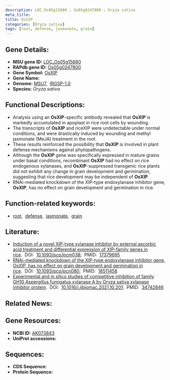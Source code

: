 ```yaml
---
description: LOC_Os05g15880 ; Os05g0247800 ; Oryza sativa
meta_title:
title: OsXIP
categories: [Oryza sativa]
tags: [root, defense, jasmonate, grain]
---
```


## Gene Details:
- **MSU gene ID:** [LOC_Os05g15880](http://rice.uga.edu/cgi-bin/ORF_infopage.cgi?orf=LOC_Os05g15880)  
- **RAPdb gene ID:** [Os05g0247800](https://rapdb.dna.affrc.go.jp/locus/?name=Os05g0247800)  
- **Gene Symbol:** <u>OsXIP</u>
- **Gene Name:**
- **Genome:**  [MSU7](http://rice.uga.edu/),&nbsp;&nbsp;[IRGSP-1.0](https://rapdb.dna.affrc.go.jp/download/irgsp1.html)
- **Species:** *Oryza sativa*

## Functional Descriptions:
   - Analysis using an **OsXIP**-specific antibody revealed that **OsXIP** is markedly accumulated in apoplast in rice root cells by wounding.
   - The transcripts of **OsXIP** and riceXIP were undetectable under normal conditions, and were drastically induced by wounding and methyl jasmonate (MeJA) treatment in the root.
   - These results reinforced the possibility that **OsXIP** is involved in plant defense mechanisms against phytopathogens.
   - Although the **OsXIP** gene was specifically expressed in mature grains under basal conditions, recombinant **OsXIP** had no effect on rice endogenous xylanases, and **OsXIP**-suppressed transgenic rice plants did not exhibit any change in grain development and germination, suggesting that rice development may be independent of **OsXIP**.
   - RNAi-mediated knockdown of the XIP-type endoxylanase inhibitor gene, **OsXIP**, has no effect on grain development and germination in rice.

## Function-related keywords:
   - [root](/tags/root/),&nbsp;&nbsp;[defense](/tags/defense/),&nbsp;&nbsp;[jasmonate](/tags/jasmonate/),&nbsp;&nbsp;[grain](/tags/grain/)

## Literature:
   - [Induction of a novel XIP-type xylanase inhibitor by external ascorbic acid treatment and differential expression of XIP-family genes in rice](https://www.doi.org/10.1093/pcp/pcm038).&nbsp;&nbsp;DOI:&nbsp;&nbsp;[10.1093/pcp/pcm038](https://www.doi.org/10.1093/pcp/pcm038);&nbsp;&nbsp;PMID:&nbsp;&nbsp;[17379695](https://pubmed.ncbi.nlm.nih.gov/17379695/)
   - [RNAi-mediated knockdown of the XIP-type endoxylanase inhibitor gene, OsXIP, has no effect on grain development and germination in rice](https://www.doi.org/10.1093/pcp/pcn080).&nbsp;&nbsp;DOI:&nbsp;&nbsp;[10.1093/pcp/pcn080](https://www.doi.org/10.1093/pcp/pcn080);&nbsp;&nbsp;PMID:&nbsp;&nbsp;[18511458](https://pubmed.ncbi.nlm.nih.gov/18511458/)
   - [Experimental and in silico studies of competitive inhibition of family GH10 Aspergillus fumigatus xylanase A by Oryza sativa xylanase inhibitor protein](https://www.doi.org/10.1016/j.ijbiomac.2021.10.201).&nbsp;&nbsp;DOI:&nbsp;&nbsp;[10.1016/j.ijbiomac.2021.10.201](https://www.doi.org/10.1016/j.ijbiomac.2021.10.201);&nbsp;&nbsp;PMID:&nbsp;&nbsp;[34742846](https://pubmed.ncbi.nlm.nih.gov/34742846/)

## Related News:

## Gene Resources:
- **NCBI ID:**  [AK073843](http://www.ncbi.nlm.nih.gov/nuccore/AK073843)
- **UniProt accessions:** [](https://www.uniprot.org/uniprotkb//entry)

## Sequences:
- **CDS Sequence:**
- **Protein Sequence:**
